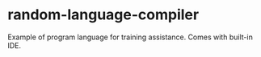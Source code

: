 # random-language-compiler
Example of program language for training assistance. Comes with built-in IDE. 



